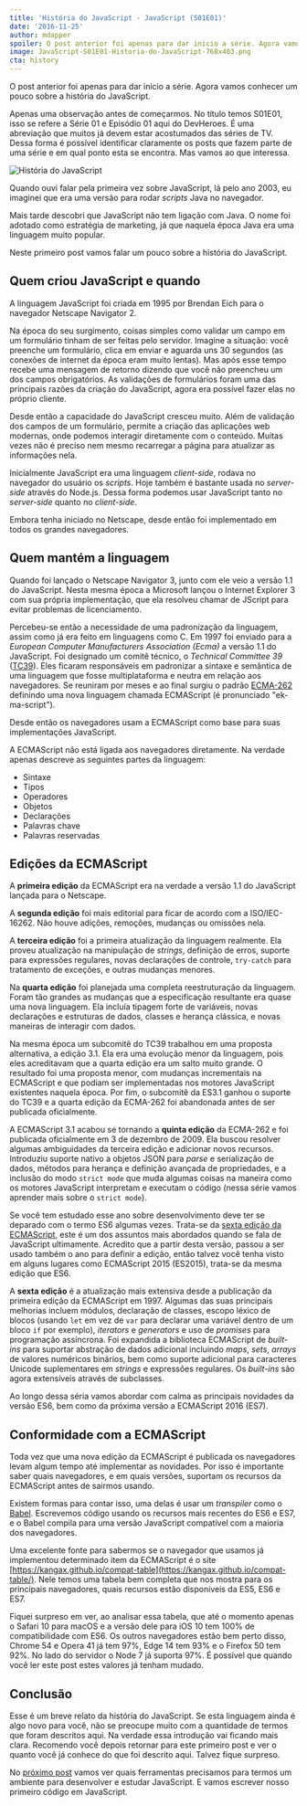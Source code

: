 ```yaml
---
title: 'História do JavaScript - JavaScript (S01E01)'
date: '2016-11-25'
author: mdapper
spoiler: O post anterior foi apenas para dar inicio a série. Agora vamos conhecer um pouco sobre a história do JavaScript.
image: JavaScript-S01E01-Historia-do-JavaScript-768x403.png
cta: history
---
```


O post anterior foi apenas para dar inicio a série. Agora vamos conhecer um pouco sobre a história do JavaScript.

Apenas uma observação antes de começarmos. No título temos S01E01, isso se refere a Série 01 e Episódio 01 aqui do DevHeroes. É uma abreviação que muitos já devem estar acostumados das séries de TV. Dessa forma é possível identificar claramente os posts que fazem parte de uma série e em qual ponto esta se encontra. Mas vamos ao que interessa.

<img src="https://devheroes.io/wp-content/uploads/2016/11/JavaScript-S01E01-Historia-do-JavaScript.png" alt="História do JavaScript" />

Quando ouvi falar pela primeira vez sobre JavaScript, lá pelo ano 2003, eu imaginei que era uma versão para rodar *scripts* Java no navegador.

Mais tarde descobri que JavaScript não tem ligação com Java. O nome foi adotado como estratégia de marketing, já que naquela época Java era uma linguagem muito popular.

Neste primeiro post vamos falar um pouco sobre a história do JavaScript.

## Quem criou JavaScript e quando

A linguagem JavaScript foi criada em 1995 por Brendan Eich para o navegador Netscape Navigator 2.

Na época do seu surgimento, coisas simples como validar um campo em um formulário tinham de ser feitas pelo servidor. Imagine a situação: você preenche um formulário, clica em enviar e aguarda uns 30 segundos (as conexões de internet da época eram muito lentas). Mas após esse tempo recebe uma mensagem de retorno dizendo que você não preencheu um dos campos obrigatórios. As validações de formulários foram uma das principais razões da criação do JavaScript, agora era possível fazer elas no próprio cliente.

Desde então a capacidade do JavaScript cresceu muito. Além de validação dos campos de um formulário, permite a criação das aplicações web modernas, onde podemos interagir diretamente com o conteúdo. Muitas vezes não é preciso nem mesmo recarregar a página para atualizar as informações nela.

Inicialmente JavaScript era uma linguagem *client-side*, rodava no navegador do usuário os *scripts*. Hoje também é bastante usada no *server-side* através do Node.js. Dessa forma podemos usar JavaScript tanto no *server-side* quanto no *client-side*.

Embora tenha iniciado no Netscape, desde então foi implementado em todos os grandes navegadores.

## Quem mantém a linguagem

Quando foi lançado o Netscape Navigator 3, junto com ele veio a versão 1.1 do JavaScript. Nesta mesma época a Microsoft lançou o Internet Explorer 3 com sua própria implementação, que ela resolveu chamar de JScript para evitar problemas de licenciamento.

Percebeu-se então a necessidade de uma padronização da linguagem, assim como já era feito em linguagens como C. Em 1997 foi enviado para a *European Computer Manufacturers Association (Ecma)* a versão 1.1 do JavaScript. Foi designado um comitê técnico, o *Technical Committee 39* ([TC39](https://github.com/tc39)). Eles ficaram responsáveis em padronizar a sintaxe e semântica de uma linguagem que fosse multiplataforma e neutra em relação aos navegadores. Se reuniram por meses e ao final surgiu o padrão [ECMA-262](https://github.com/tc39/ecma262) definindo uma nova linguagem chamada ECMAScript (é pronunciado "ek-ma-script").

Desde então os navegadores usam a ECMAScript como base para suas implementações JavaScript.

A ECMAScript não está ligada aos navegadores diretamente. Na verdade apenas descreve as seguintes partes da linguagem:

- Sintaxe
- Tipos
- Operadores
- Objetos
- Declarações
- Palavras chave
- Palavras reservadas

## Edições da ECMAScript

A **primeira edição** da ECMAScript era na verdade a versão 1.1 do JavaScript lançada para o Netscape.

A **segunda edição** foi mais editorial para ficar de acordo com a ISO/IEC-16262. Não houve adições, remoções, mudanças ou omissões nela.

A **terceira edição** foi a primeira atualização da linguagem realmente. Ela proveu atualização na manipulação de *strings*, definição de erros, suporte para expressões regulares, novas declarações de controle, `try-catch` para tratamento de exceções, e outras mudanças menores.

Na **quarta edição** foi planejada uma completa reestruturação da linguagem. Foram tão grandes as mudanças que a especificação resultante era quase uma nova linguagem. Ela incluía tipagem forte de variáveis, novas declarações e estruturas de dados, classes e herança clássica, e novas maneiras de interagir com dados.

Na mesma época um subcomitê do TC39 trabalhou em uma proposta alternativa, a edição 3.1. Ela era uma evolução menor da linguagem, pois eles acreditavam que a quarta edição era um salto muito grande. O resultado foi uma proposta menor, com mudanças incrementais na ECMAScript e que podiam ser implementadas nos motores JavaScript existentes naquela época. Por fim, o subcomitê da ES3.1 ganhou o suporte do TC39 e a quarta edição da ECMA-262 foi abandonada antes de ser publicada oficialmente.

A ECMAScript 3.1 acabou se tornando a **quinta edição** da ECMA-262 e foi publicada oficialmente em 3 de dezembro de 2009. Ela buscou resolver algumas ambiguidades da terceira edição e adicionar novos recursos. Introduziu suporte nativo a objetos JSON para *parse* e serialização de dados, métodos para herança e definição avançada de propriedades, e a inclusão do modo `strict mode` que muda algumas coisas na maneira como os motores JavaScript interpretam e executam o código (nessa série vamos aprender mais sobre o `strict mode`).

Se você tem estudado esse ano sobre desenvolvimento deve ter se deparado com o termo ES6 algumas vezes. Trata-se da [sexta edição da ECMAScript](http://www.ecma-international.org/ecma-262/6.0/), este é um dos assuntos mais abordados quando se fala de JavaScript ultimamente. Acredito que a partir desta versão, passou a ser usado também o ano para definir a edição, então talvez você tenha visto em alguns lugares como ECMAScript 2015 (ES2015), trata-se da mesma edição que ES6.

A **sexta edição** é a atualização mais extensiva desde a publicação da primeira edição da ECMAScript em 1997. Algumas das suas principais melhorias incluem módulos, declaração de classes, escopo léxico de blocos (usando `let` em vez de `var` para declarar uma variável dentro de um bloco `if` por exemplo), *iterators* e *generators* e uso de *promises* para programação assíncrona. Foi expandida a biblioteca ECMAScript de *built-ins* para suportar abstração de dados adicional incluindo *maps*, *sets*, *arrays* de valores numéricos binários, bem como suporte adicional para caracteres Unicode suplementares em *strings* e expressões regulares. Os *built-ins* são agora extensíveis através de subclasses.

Ao longo dessa séria vamos abordar com calma as principais novidades da versão ES6, bem como da próxima versão a ECMAScript 2016 (ES7).

## Conformidade com a ECMAScript

Toda vez que uma nova edição da ECMAScript é publicada os navegadores levam algum tempo até implementar as novidades. Por isso é importante saber quais navegadores, e em quais versões, suportam os recursos da ECMAScript antes de sairmos usando.

Existem formas para contar isso, uma delas é usar um *transpiler* como o [Babel](https://babeljs.io/). Escrevemos código usando os recursos mais recentes do ES6 e ES7, e o Babel compila para uma versão JavaScript compatível com a maioria dos navegadores.

Uma excelente fonte para sabermos se o navegador que usamos já implementou determinado item da ECMAScript é o site [https://kangax.github.io/compat-table](https://kangax.github.io/compat-table/). Nele temos uma tabela bem completa que nos mostra para os principais navegadores, quais recursos estão disponíveis da ES5, ES6 e ES7.

Fiquei surpreso em ver, ao analisar essa tabela, que até o momento apenas o Safari 10 para macOS e a versão dele para iOS 10 tem 100% de compatibilidade com ES6. Os outros navegadores estão bem perto disso, Chrome 54 e Opera 41 já tem 97%, Edge 14 tem 93% e o Firefox 50 tem 92%. No lado do servidor o Node 7 já suporta 97%. É possível que quando você ler este post estes valores já tenham mudado.

## Conclusão

Esse é um breve relato da história do JavaScript. Se esta linguagem ainda é algo novo para você, não se preocupe muito com a quantidade de termos que foram descritos aqui. Na verdade essa introdução vai ficando mais clara. Recomendo você depois retornar para este primeiro post e ver o quanto você já conhece do que foi descrito aqui. Talvez fique surpreso.

No [próximo post](https://devheroes.io/ambiente-de-desenvolvimento-javascript-s01e02/) vamos ver quais ferramentas precisamos para termos um ambiente para desenvolver e estudar JavaScript. E vamos escrever nosso primeiro código em JavaScript.
